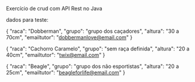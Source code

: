 Exercício de crud com API Rest no Java

dados para teste:

{
    "raca": "Dobberman",
    "grupo": "grupo dos caçadores",
    "altura": "30 a 70cm",
    "emailtutor": "dobbermanlove@email.com"
}

{
    "raca": "Cachorro Caramelo",
    "grupo": "sem raça definida",
    "altura": "20 a 40cm",
    "emailtutor": "twix@email.com"
}

{
    "raca": "Beagle",
    "grupo": "grupo dos não esportistas",
    "altura": "20 a 25cm",
    "emailtutor": "beagleforlife@email.com"
}